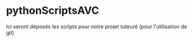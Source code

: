 # pythonScriptsAVC
Ici seront déposés les scripts pour notre projet tuteuré (pour l'utilisation de git)
